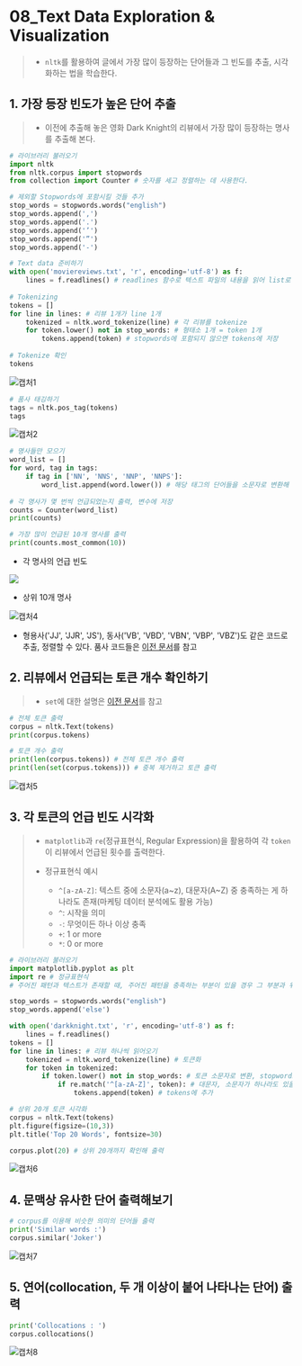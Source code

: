 # 08_Text Data Exploration & Visualization

> - `nltk`를 활용하여 글에서 가장 많이 등장하는 단어들과 그 빈도를 추출, 시각화하는 법을 학습한다. 



## 1. 가장 등장 빈도가 높은 단어 추출

> - 이전에 추출해 놓은 영화 Dark Knight의 리뷰에서 가장 많이 등장하는 명사를 추출해 본다. 

```python
# 라이브러리 불러오기
import nltk
from nltk.corpus import stopwords
from collection import Counter # 숫자를 세고 정렬하는 데 사용한다.

# 제외할 Stopwords에 포함시킬 것들 추가
stop_words = stopwords.words("english")
stop_words.append(',')
stop_words.append('.')
stop_words.append('’')
stop_words.append('”')
stop_words.append('-')

# Text data 준비하기
with open('moviereviews.txt', 'r', encoding='utf-8') as f:
    lines = f.readlines() # readlines 함수로 텍스트 파일의 내용을 읽어 list로 저장
    
# Tokenizing
tokens = []
for line in lines: # 리뷰 1개가 line 1개
    tokenized = nltk.word_tokenize(line) # 각 리뷰를 tokenize
    for token.lower() not in stop_words: # 형태소 1개 = token 1개
        tokens.append(token) # stopwords에 포함되지 않으면 tokens에 저장
        
# Tokenize 확인
tokens
```

![캡처1](https://user-images.githubusercontent.com/58945760/72714557-42411380-3bb2-11ea-9344-f31539221e2e.PNG)

```python
# 품사 태깅하기
tags = nltk.pos_tag(tokens)
tags
```

![캡처2](https://user-images.githubusercontent.com/58945760/72715003-09ee0500-3bb3-11ea-8440-5b8df4de5073.PNG)

```python
# 명사들만 모으기
word_list = []
for word, tag in tags:
    if tag in ['NN', 'NNS', 'NNP', 'NNPS']:
        word_list.append(word.lower()) # 해당 태그의 단어들을 소문자로 변환해 저장
        
# 각 명사가 몇 번씩 언급되었는지 출력, 변수에 저장
counts = Counter(word_list)
print(counts)

# 가장 많이 언급된 10개 명사를 출력
print(counts.most_common(10))
```

- 각 명사의 언급 빈도

![](https://user-images.githubusercontent.com/58945760/72715574-12930b00-3bb4-11ea-9fd1-f7fe51115657.PNG)



- 상위 10개 명사

![캡처4](https://user-images.githubusercontent.com/58945760/72715830-8c2af900-3bb4-11ea-909b-26f019830c3e.PNG)

- 형용사('JJ', 'JJR', 'JS'), 동사('VB', 'VBD', 'VBN', 'VBP', 'VBZ')도 같은 코드로 추출, 정렬할 수 있다.  품사 코드들은 [이전 문서](https://github.com/WinterBlue16/TIL/blob/master/Python%20Basic(2019.12)/07_Preprocessing%20Text%20Data.md#2-%EC%98%81%EC%96%B4-%EB%AC%B8%EC%9E%A5-%ED%92%88%EC%82%AC-%ED%83%9C%EA%B9%85pos-tagging)를 참고



## 2. 리뷰에서 언급되는 토큰 개수 확인하기

> - `set`에 대한 설명은 [이전 문서](https://github.com/WinterBlue16/TIL/blob/master/Python%20Basic(2019.12)/03_Python_basic.md#1-7-%EC%A7%91%ED%95%A9set)를 참고

```python
# 전체 토큰 출력
corpus = nltk.Text(tokens)
print(corpus.tokens)

# 토큰 개수 출력
print(len(corpus.tokens)) # 전체 토큰 개수 출력
print(len(set(corpus.tokens))) # 중복 제거하고 토큰 출력
```

![캡처5](https://user-images.githubusercontent.com/58945760/72716633-e6788980-3bb5-11ea-9be0-623eac660f41.PNG)



## 3. 각 토큰의 언급 빈도 시각화

> - `matplotlib`과 `re`(정규표현식, Regular Expression)을 활용하여 각 `token`이 리뷰에서 언급된 횟수를 출력한다.
>
> - 정규표현식 예시
>   - `^[a-zA-Z]`: 텍스트 중에 소문자(a~z), 대문자(A~Z) 중 충족하는 게 하나라도 존재(마케팅 데이터 분석에도 활용 가능)
>   - `^`: 시작을 의미
>   - `-`: 무엇이든 하나 이상 충족
>   - `+`: 1 or more
>   - `*`: 0 or more

```python
# 라이브러리 불러오기
import matplotlib.pyplot as plt
import re # 정규표현식 
# 주어진 패턴과 텍스트가 존재할 때, 주어진 패턴을 충족하는 부분이 있을 경우 그 부분과 위치를 알려줌.

stop_words = stopwords.words("english")
stop_words.append('else')

with open('darkknight.txt', 'r', encoding='utf-8') as f:
    lines = f.readlines()
tokens = []
for line in lines: # 리뷰 하나씩 읽어오기
    tokenized = nltk.word_tokenize(line) # 토큰화 
    for token in tokenized:
        if token.lower() not in stop_words: # 토큰 소문자로 변환, stopwords에 포함되지 않으며
            if re.match('^[a-zA-Z]', token): # 대문자, 소문자가 하나라도 있을 경우 
                tokens.append(token) # tokens에 추가

# 상위 20개 토큰 시각화
corpus = nltk.Text(tokens)
plt.figure(figsize=(10,3))
plt.title('Top 20 Words', fontsize=30)

corpus.plot(20) # 상위 20개까지 확인해 출력
```

![캡처6](https://user-images.githubusercontent.com/58945760/72719546-681ee600-3bbb-11ea-9f43-ec7399662c3b.PNG)



## 4. 문맥상 유사한 단어 출력해보기

```python
# corpus를 이용해 비슷한 의미의 단어들 출력
print('Similar words :')
corpus.similar('Joker')
```

![캡처7](https://user-images.githubusercontent.com/58945760/72719862-0a3ece00-3bbc-11ea-9937-47c6391d8307.PNG)



## 5. 연어(collocation, 두 개 이상이 붙어 나타나는 단어) 출력

```python
print('Collocations : ')
corpus.collocations()
```

![캡처8](https://user-images.githubusercontent.com/58945760/72720129-a10b8a80-3bbc-11ea-9941-8ac301dafe85.PNG)